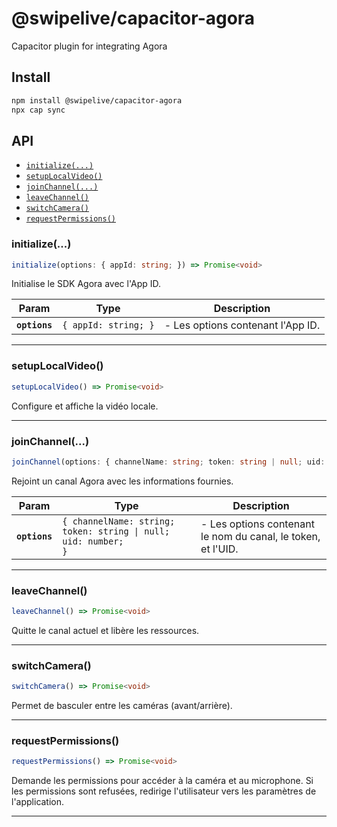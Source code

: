 # @swipelive/capacitor-agora

Capacitor plugin for integrating Agora

## Install

```bash
npm install @swipelive/capacitor-agora
npx cap sync
```

## API

<docgen-index>

* [`initialize(...)`](#initialize)
* [`setupLocalVideo()`](#setuplocalvideo)
* [`joinChannel(...)`](#joinchannel)
* [`leaveChannel()`](#leavechannel)
* [`switchCamera()`](#switchcamera)
* [`requestPermissions()`](#requestpermissions)

</docgen-index>

<docgen-api>
<!--Update the source file JSDoc comments and rerun docgen to update the docs below-->

### initialize(...)

```typescript
initialize(options: { appId: string; }) => Promise<void>
```

Initialise le SDK Agora avec l'App ID.

| Param         | Type                            | Description                       |
| ------------- | ------------------------------- | --------------------------------- |
| **`options`** | <code>{ appId: string; }</code> | - Les options contenant l'App ID. |

--------------------


### setupLocalVideo()

```typescript
setupLocalVideo() => Promise<void>
```

Configure et affiche la vidéo locale.

--------------------


### joinChannel(...)

```typescript
joinChannel(options: { channelName: string; token: string | null; uid: number; }) => Promise<void>
```

Rejoint un canal Agora avec les informations fournies.

| Param         | Type                                                                      | Description                                                  |
| ------------- | ------------------------------------------------------------------------- | ------------------------------------------------------------ |
| **`options`** | <code>{ channelName: string; token: string \| null; uid: number; }</code> | - Les options contenant le nom du canal, le token, et l'UID. |

--------------------


### leaveChannel()

```typescript
leaveChannel() => Promise<void>
```

Quitte le canal actuel et libère les ressources.

--------------------


### switchCamera()

```typescript
switchCamera() => Promise<void>
```

Permet de basculer entre les caméras (avant/arrière).

--------------------


### requestPermissions()

```typescript
requestPermissions() => Promise<void>
```

Demande les permissions pour accéder à la caméra et au microphone.
Si les permissions sont refusées, redirige l'utilisateur vers les paramètres de l'application.

--------------------

</docgen-api>
